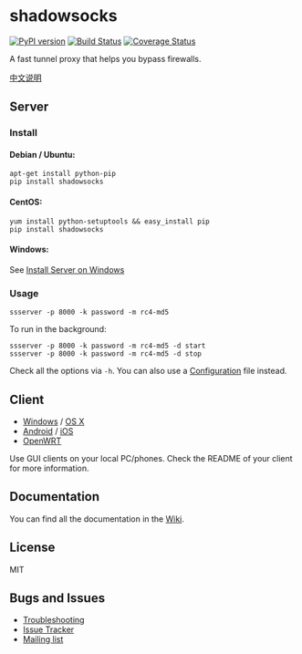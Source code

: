 shadowsocks
===========

[![PyPI version]][PyPI]
[![Build Status]][Travis CI]
[![Coverage Status]][Coverage]

A fast tunnel proxy that helps you bypass firewalls.

[中文说明][Chinese Readme]

Server
------

### Install

#### Debian / Ubuntu:

    apt-get install python-pip
    pip install shadowsocks

#### CentOS:

    yum install python-setuptools && easy_install pip
    pip install shadowsocks

#### Windows:

See [Install Server on Windows]

### Usage

    ssserver -p 8000 -k password -m rc4-md5

To run in the background:

    ssserver -p 8000 -k password -m rc4-md5 -d start
    ssserver -p 8000 -k password -m rc4-md5 -d stop

Check all the options via `-h`. You can also use a [Configuration] file
instead.

Client
------

* [Windows] / [OS X]
* [Android] / [iOS]
* [OpenWRT]

Use GUI clients on your local PC/phones. Check the README of your client
for more information.

Documentation
-------------

You can find all the documentation in the [Wiki].

License
-------
MIT

Bugs and Issues
----------------

* [Troubleshooting]
* [Issue Tracker]
* [Mailing list]


[Android]:           https://github.com/shadowsocks/shadowsocks/wiki/Ports-and-Clients#android
[Build Status]:      https://img.shields.io/travis/shadowsocks/shadowsocks/master.svg?style=flat
[Chinese Readme]:    https://github.com/shadowsocks/shadowsocks/wiki/Shadowsocks-%E4%BD%BF%E7%94%A8%E8%AF%B4%E6%98%8E
[Configuration]:     https://github.com/shadowsocks/shadowsocks/wiki/Configuration-via-Config-File
[Coverage Status]:   https://jenkins.shadowvpn.org/result/shadowsocks
[Coverage]:          https://jenkins.shadowvpn.org/job/Shadowsocks/ws/htmlcov/index.html
[Debian sid]:        https://packages.debian.org/unstable/python/shadowsocks
[iOS]:               https://github.com/shadowsocks/shadowsocks-iOS/wiki/Help
[Issue Tracker]:     https://github.com/shadowsocks/shadowsocks/issues?state=open
[Install Server on Windows]: https://github.com/shadowsocks/shadowsocks/wiki/Install-Shadowsocks-Server-on-Windows
[Mailing list]:      https://groups.google.com/group/shadowsocks
[OpenWRT]:           https://github.com/shadowsocks/shadowsocks/wiki/Ports-and-Clients#openwrt
[OS X]:              https://github.com/shadowsocks/shadowsocks-iOS/wiki/Shadowsocks-for-OSX-Help
[PyPI]:              https://pypi.python.org/pypi/shadowsocks
[PyPI version]:      https://img.shields.io/pypi/v/shadowsocks.svg?style=flat
[Travis CI]:         https://travis-ci.org/shadowsocks/shadowsocks
[Troubleshooting]:   https://github.com/shadowsocks/shadowsocks/wiki/Troubleshooting
[Wiki]:              https://github.com/shadowsocks/shadowsocks/wiki
[Windows]:           https://github.com/shadowsocks/shadowsocks/wiki/Ports-and-Clients#windows
